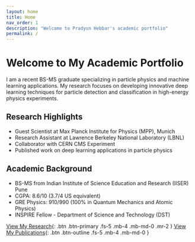 ```yaml
---
layout: home
title: Home
nav_order: 1
description: "Welcome to Pradyun Hebbar's academic portfolio"
permalink: /
---
```


# Welcome to My Academic Portfolio

I am a recent BS-MS graduate specializing in particle physics and machine learning applications. My research focuses on developing innovative deep learning techniques for particle detection and classification in high-energy physics experiments.

## Research Highlights

- Guest Scientist at Max Planck Institute for Physics (MPP), Munich
- Research Assistant at Lawrence Berkeley National Laboratory (LBNL)
- Collaborator with CERN CMS Experiment
- Published work on deep learning applications in particle physics

## Academic Background

- BS-MS from Indian Institute of Science Education and Research (IISER) Pune
- CGPA: 8.6/10 (3.7/4 US equivalent)
- GRE Physics: 910/990 (100% in Quantum Mechanics and Atomic Physics)
- INSPIRE Fellow - Department of Science and Technology (DST)

[View My Research](/research){: .btn .btn-primary .fs-5 .mb-4 .mb-md-0 .mr-2 }
[View My Publications](/publications){: .btn .btn-outline .fs-5 .mb-4 .mb-md-0 }
